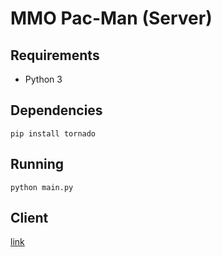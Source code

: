 # MMO Pac-Man (Server)
## Requirements

- Python 3

## Dependencies
```
pip install tornado
```

## Running
```
python main.py
```

## Client
[link](https://github.com/SpanishArmada/mmopm-client)
